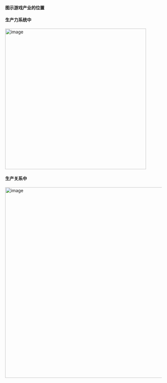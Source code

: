 #### 图示游戏产业的位置

#### 生产力系统中
<img width="453" alt="image" src="https://github.com/LeoNeedDing/words/assets/145755509/715feabd-bf21-4ca2-8991-05da4ccfceac">

#### 生产关系中
<img width="614" alt="image" src="https://github.com/LeoNeedDing/words/assets/145755509/52b132cc-239f-4751-8cc7-0586ce7a0c5b">

